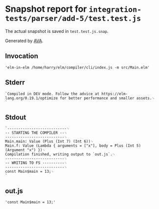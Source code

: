 # Snapshot report for `integration-tests/parser/add-5/test.test.js`

The actual snapshot is saved in `test.test.js.snap`.

Generated by [AVA](https://avajs.dev).

## Invocation

    'elm-in-elm /home/harry/elm/compiler/cli/index.js -m src/Main.elm'

## Stderr

    `Compiled in DEV mode. Follow the advice at https://elm-lang.org/0.19.1/optimize for better performance and smaller assets.␊
    `

## Stdout

    `---------------------------␊
    -- STARTING THE COMPILER --␊
    ---------------------------␊
    Main.main: Value (Plus (Int 7) (Int 6))␊
    Main.f: Value (Lambda { arguments = ["x"], body = Plus (Int 5) (Argument "x") })␊
    Compilation finished, writing output to `out.js`.␊
    ---------------------------␊
    -- WRITING TO FS ----------␊
    ---------------------------␊
    const Main$main = 13;␊
    `

## out.js

    'const Main$main = 13;'
